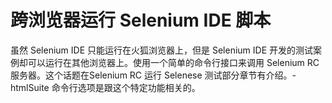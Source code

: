 # 跨浏览器运行 Selenium IDE 脚本

虽然 Selenium IDE 只能运行在火狐浏览器上，但是 Selenium IDE 开发的测试案例却可以运行在其他浏览器上。使用一个简单的命令行接口来调用 Selenium RC 服务器。这个话题在Selenium RC 运行 Selenese 测试部分章节有介绍。-htmlSuite 命令行选项是跟这个特定功能相关的。
